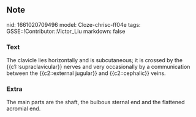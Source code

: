## Note
nid: 1661020709496
model: Cloze-chrisc-ff04e
tags: GSSE::!Contributor::Victor_Liu
markdown: false

### Text
<div>
  The clavicle lies horizontally and is subcutaneous; it is crossed
  by the {{c1::supraclavicular}} nerves and very occasionally by a
  communication between the {{c2::external jugular}} and
  {{c2::cephalic}} veins.
</div>

### Extra
The main parts are the shaft, the bulbous sternal end and the flattened acromial end.
